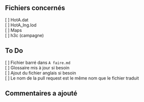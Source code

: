 ## Fichiers concernés

[ ] HotA.dat  
[ ] HotA_lng.lod  
[ ] Maps  
[ ] h3c (campagne)  

## To Do

[ ] Fichier barré dans `A faire.md`  
[ ] Glossaire mis à jour si besoin  
[ ] Ajout du fichier anglais si besoin  
[ ] Le nom de la pull request est le même nom que le fichier traduit  

## Commentaires a ajouté